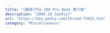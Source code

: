 ```yaml
---
title: "[翻译]The IDA Pro Book 第六章"
description: "2008.10 [pediy]"
url: "https://bbs.pediy.com/thread-75632.htm"
category: "Miscellaneous"
---
```

